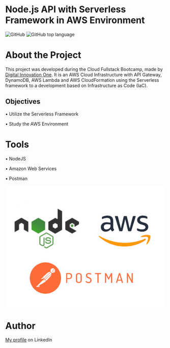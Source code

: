 # Node.js API with Serverless Framework in AWS Environment

![GitHub](https://img.shields.io/github/license/GabrielFerreiraDoPrado/nodejs-serverless-aws) ![GitHub top language](https://img.shields.io/github/languages/top/GabrielFerreiraDoPrado/nodejs-serverless-aws)

# About the Project

This project was developed during the Cloud Fullstack Bootcamp, made by [Digital Innovation One](https://www.dio.me/). It is an AWS Cloud Infrastructure with API Gateway, DynamoDB, AWS Lambda and AWS CloudFormation using the Serverless framework to a development based on Infrastructure as Code (IaC).

## Objectives
 
• Utilize the Serverless Framework

• Study the AWS Environment

# Tools

• NodeJS

• Amazon Web Services

• Postman

<span>![Tools](https://github.com/GabrielFerreiraDoPrado/assets/blob/main/nodejs-serverless-aws/tools.png)</span>


# Author

[My profile](https://www.linkedin.com/in/gabriel-ferreira-do-prado/) on LinkedIn
